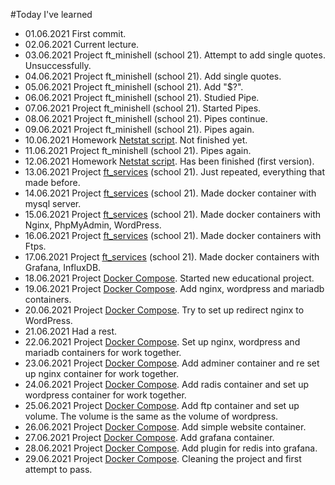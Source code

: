 #Today I've learned

- 01.06.2021 First commit.
- 02.06.2021 Current lecture.
- 03.06.2021 Project ft_minishell (school 21). Attempt to add single quotes. Unsuccessfully.
- 04.06.2021 Project ft_minishell (school 21). Add single quotes.
- 05.06.2021 Project ft_minishell (school 21). Add "$?".
- 06.06.2021 Project ft_minishell (school 21). Studied Pipe.
- 07.06.2021 Project ft_minishell (school 21). Started Pipes.
- 08.06.2021 Project ft_minishell (school 21). Pipes continue.
- 09.06.2021 Project ft_minishell (school 21). Pipes again.
- 10.06.2021 Homework [Netstat script](https://github.com/sevod/AndersenDevOps/tree/main/netstat_script). Not finished yet.
- 11.06.2021 Project ft_minishell (school 21). Pipes again.
- 12.06.2021 Homework [Netstat script](https://github.com/sevod/AndersenDevOps/tree/main/netstat_script). Has been finished (first version).
- 13.06.2021 Project [ft_services](https://github.com/sevod/Kubernetes) (school 21). Just repeated, everything that made before.
- 14.06.2021 Project [ft_services](https://github.com/sevod/Kubernetes) (school 21). Made docker container with mysql server.
- 15.06.2021 Project [ft_services](https://github.com/sevod/Kubernetes) (school 21). Made docker containers with Nginx, PhpMyAdmin, WordPress.
- 16.06.2021 Project [ft_services](https://github.com/sevod/Kubernetes) (school 21). Made docker containers with Ftps.
- 17.06.2021 Project [ft_services](https://github.com/sevod/Kubernetes) (school 21). Made docker containers with Grafana, InfluxDB.
- 18.06.2021 Project [Docker Compose](https://github.com/sevod/DockerCompose). Started new educational project. 
- 19.06.2021 Project [Docker Compose](https://github.com/sevod/DockerCompose). Add nginx, wordpress and mariadb containers.
- 20.06.2021 Project [Docker Compose](https://github.com/sevod/DockerCompose). Try to set up redirect nginx to WordPress.
- 21.06.2021 Had a rest.
- 22.06.2021 Project [Docker Compose](https://github.com/sevod/DockerCompose). Set up nginx, wordpress and mariadb containers for work together.
- 23.06.2021 Project [Docker Compose](https://github.com/sevod/DockerCompose). Add adminer container and re set up nginx container for work together.
- 24.06.2021 Project [Docker Compose](https://github.com/sevod/DockerCompose). Add radis container and set up wordpress container for work together.
- 25.06.2021 Project [Docker Compose](https://github.com/sevod/DockerCompose). Add ftp container and set up volume. The volume is the same as the volume of wordpress.
- 26.06.2021 Project [Docker Compose](https://github.com/sevod/DockerCompose). Add simple website container.
- 27.06.2021 Project [Docker Compose](https://github.com/sevod/DockerCompose). Add grafana container.
- 28.06.2021 Project [Docker Compose](https://github.com/sevod/DockerCompose). Add plugin for redis into grafana. 
- 29.06.2021 Project [Docker Compose](https://github.com/sevod/DockerCompose). Cleaning the project and first attempt to pass.
